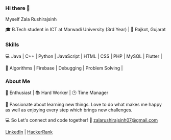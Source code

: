 ### Hi there 👋
Myself Zala Rushirajsinh 

🎓 B.Tech student in ICT at Marwadi University (3rd Year) | 📍 Rajkot, Gujarat

### Skills

💻 Java | C++ | Python | JavaScript
 | HTML | CSS | PHP | MySQL | Flutter |
   
🧠 Algorithms | Firebase 
| Debugging | Problem Solving |

### About Me
🌟 Enthusiast | 📚 Hard Worker | 🕒 Time Manager

🚀 Passionate about learning new things. Love to do what makes me happy as well as enjoying every step which brings new challenges.

💻 So Let's connect and code together! 
🔗 zalarushirajsinh07@gmail.com

[LinkedIn](https://www.linkedin.com/in/zala-rushirajsinh-a896a4222/) | [HackerRank](https://www.hackerrank.com/profile/zalarushirajsin1)


